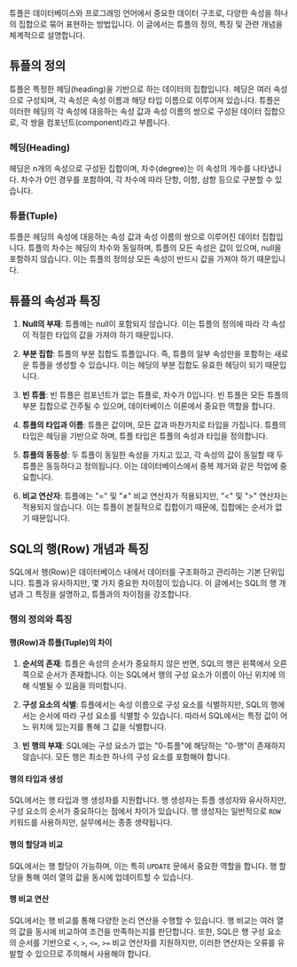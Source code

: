 튜플은 데이터베이스와 프로그래밍 언어에서 중요한 데이터 구조로, 다양한 속성을 하나의 집합으로 묶어 표현하는 방법입니다. 이 글에서는 튜플의 정의, 특징 및 관련 개념을 체계적으로 설명합니다.

## 튜플의 정의

튜플은 특정한 헤딩(heading)을 기반으로 하는 데이터의 집합입니다. 헤딩은 여러 속성으로 구성되며, 각 속성은 속성 이름과 해당 타입 이름으로 이루어져 있습니다. 튜플은 이러한 헤딩의 각 속성에 대응하는 속성 값과 속성 이름의 쌍으로 구성된 데이터 집합으로, 각 쌍을 컴포넌트(component)라고 부릅니다.

### 헤딩(Heading)

헤딩은 n개의 속성으로 구성된 집합이며, 차수(degree)는 이 속성의 개수를 나타냅니다. 차수가 0인 경우를 포함하여, 각 차수에 따라 단항, 이항, 삼항 등으로 구분할 수 있습니다. 

### 튜플(Tuple)

튜플은 헤딩의 속성에 대응하는 속성 값과 속성 이름의 쌍으로 이루어진 데이터 집합입니다. 튜플의 차수는 헤딩의 차수와 동일하며, 튜플의 모든 속성은 값이 있으며, null을 포함하지 않습니다. 이는 튜플의 정의상 모든 속성이 반드시 값을 가져야 하기 때문입니다.

## 튜플의 속성과 특징

1. **Null의 부재**: 튜플에는 null이 포함되지 않습니다. 이는 튜플의 정의에 따라 각 속성이 적절한 타입의 값을 가져야 하기 때문입니다.

2. **부분 집합**: 튜플의 부분 집합도 튜플입니다. 즉, 튜플의 일부 속성만을 포함하는 새로운 튜플을 생성할 수 있습니다. 이는 헤딩의 부분 집합도 유효한 헤딩이 되기 때문입니다.

3. **빈 튜플**: 빈 튜플은 컴포넌트가 없는 튜플로, 차수가 0입니다. 빈 튜플은 모든 튜플의 부분 집합으로 간주될 수 있으며, 데이터베이스 이론에서 중요한 역할을 합니다.

4. **튜플의 타입과 이름**: 튜플은 값이며, 모든 값과 마찬가지로 타입을 가집니다. 튜플의 타입은 헤딩을 기반으로 하며, 튜플 타입은 튜플의 속성과 타입을 정의합니다.

5. **튜플의 동등성**: 두 튜플이 동일한 속성을 가지고 있고, 각 속성의 값이 동일할 때 두 튜플은 동등하다고 정의됩니다. 이는 데이터베이스에서 중복 제거와 같은 작업에 중요합니다.

6. **비교 연산자**: 튜플에는 "=" 및 "≠" 비교 연산자가 적용되지만, "<" 및 ">" 연산자는 적용되지 않습니다. 이는 튜플이 본질적으로 집합이기 때문에, 집합에는 순서가 없기 때문입니다.


## SQL의 행(Row) 개념과 특징

SQL에서 행(Row)은 데이터베이스 내에서 데이터를 구조화하고 관리하는 기본 단위입니다. 튜플과 유사하지만, 몇 가지 중요한 차이점이 있습니다. 이 글에서는 SQL의 행 개념과 그 특징을 설명하고, 튜플과의 차이점을 강조합니다.

### 행의 정의와 특징

#### 행(Row)과 튜플(Tuple)의 차이

1. **순서의 존재**: 튜플은 속성의 순서가 중요하지 않은 반면, SQL의 행은 왼쪽에서 오른쪽으로 순서가 존재합니다. 이는 SQL에서 행의 구성 요소가 이름이 아닌 위치에 의해 식별될 수 있음을 의미합니다.
    
2. **구성 요소의 식별**: 튜플에서는 속성 이름으로 구성 요소를 식별하지만, SQL의 행에서는 순서에 따라 구성 요소를 식별할 수 있습니다. 따라서 SQL에서는 특정 값이 어느 위치에 있는지를 통해 그 값을 식별합니다.
    
3. **빈 행의 부재**: SQL에는 구성 요소가 없는 "0-튜플"에 해당하는 "0-행"이 존재하지 않습니다. 모든 행은 최소한 하나의 구성 요소를 포함해야 합니다.
    

#### 행의 타입과 생성

SQL에서는 행 타입과 행 생성자를 지원합니다. 행 생성자는 튜플 생성자와 유사하지만, 구성 요소의 순서가 중요하다는 점에서 차이가 있습니다. 행 생성자는 일반적으로 `ROW` 키워드를 사용하지만, 실무에서는 종종 생략됩니다.

#### 행의 할당과 비교

SQL에서는 행 할당이 가능하며, 이는 특히 `UPDATE` 문에서 중요한 역할을 합니다. 행 할당을 통해 여러 열의 값을 동시에 업데이트할 수 있습니다.

#### 행 비교 연산

SQL에서는 행 비교를 통해 다양한 논리 연산을 수행할 수 있습니다. 행 비교는 여러 열의 값을 동시에 비교하여 조건을 만족하는지를 판단합니다. 또한, SQL은 행 구성 요소의 순서를 기반으로 `<`, `>`, `<=`, `>=` 비교 연산자를 지원하지만, 이러한 연산자는 오류를 유발할 수 있으므로 주의해서 사용해야 합니다.
